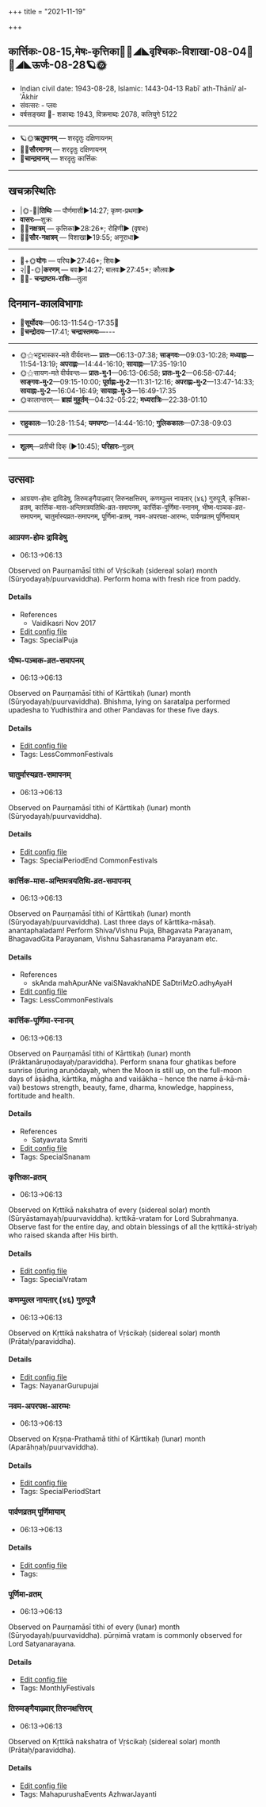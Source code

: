 +++
title = "2021-11-19"

+++
## कार्त्तिकः-08-15,मेषः-कृत्तिका🌛🌌◢◣वृश्चिकः-विशाखा-08-04🌌🌞◢◣ऊर्जः-08-28🪐🌞
- Indian civil date: 1943-08-28, Islamic: 1443-04-13 Rabīʿ ath-Thānī/ al-ʾĀkhir
- संवत्सरः - प्लवः
- वर्षसङ्ख्या 🌛- शकाब्दः 1943, विक्रमाब्दः 2078, कलियुगे 5122
___________________
- 🪐🌞**ऋतुमानम्** — शरदृतुः दक्षिणायनम्
- 🌌🌞**सौरमानम्** — शरदृतुः दक्षिणायनम्
- 🌛**चान्द्रमानम्** — शरदृतुः कार्त्तिकः
___________________


## खचक्रस्थितिः
- |🌞-🌛|**तिथिः** — पौर्णमासी►14:27; कृष्ण-प्रथमा►  
- **वासरः**—शुक्रः  
- 🌌🌛**नक्षत्रम्** — कृत्तिका►28:26*; रोहिणी► (वृषभः)  
- 🌌🌞**सौर-नक्षत्रम्** — विशाखा►19:55; अनूराधा►  
___________________
- 🌛+🌞**योगः** — परिघः►27:46*; शिवः►  
- २|🌛-🌞|**करणम्** — बवः►14:27; बालवः►27:45*; कौलवः►  
- 🌌🌛- **चन्द्राष्टम-राशिः**—तुला  


## दिनमान-कालविभागाः
- 🌅**सूर्योदयः**—06:13-11:54🌞️-17:35🌇  
- 🌛**चन्द्रोदयः**—17:41; **चन्द्रास्तमयः**—---  
___________________
- 🌞⚝भट्टभास्कर-मते वीर्यवन्तः— **प्रातः**—06:13-07:38; **साङ्गवः**—09:03-10:28; **मध्याह्नः**—11:54-13:19; **अपराह्णः**—14:44-16:10; **सायाह्नः**—17:35-19:10  
- 🌞⚝सायण-मते वीर्यवन्तः— **प्रातः-मु॰1**—06:13-06:58; **प्रातः-मु॰2**—06:58-07:44; **साङ्गवः-मु॰2**—09:15-10:00; **पूर्वाह्णः-मु॰2**—11:31-12:16; **अपराह्णः-मु॰2**—13:47-14:33; **सायाह्नः-मु॰2**—16:04-16:49; **सायाह्नः-मु॰3**—16:49-17:35  
- 🌞कालान्तरम्— **ब्राह्मं मुहूर्तम्**—04:32-05:22; **मध्यरात्रिः**—22:38-01:10  
___________________
- **राहुकालः**—10:28-11:54; **यमघण्टः**—14:44-16:10; **गुलिककालः**—07:38-09:03  
___________________
- **शूलम्**—प्रतीची दिक् (►10:45); **परिहारः**–गुडम्  
___________________

## उत्सवाः
- आग्रयण-होमः द्राविडेषु, तिरुमङ्गैयाऴ्वार् तिरुनक्षत्तिरम्, कणम्पुल्ल नायऩार् (४६) गुरुपूजै, कृत्तिका-व्रतम्, कार्त्तिक-मास-अन्तिमत्रयतिथि-व्रत-समापनम्, कार्त्तिक-पूर्णिमा-स्नानम्, भीष्म-पञ्चक-व्रत-समापनम्, चातुर्मास्यव्रत-समापनम्, पूर्णिमा-व्रतम्, नवम-अपरपक्ष-आरम्भः, पार्वणव्रतम् पूर्णिमायाम्
### आग्रयण-होमः द्राविडेषु
- 06:13→06:13

Observed on Paurṇamāsī tithi of Vṛścikaḥ (sidereal solar) month (Sūryodayaḥ/puurvaviddha). Perform homa with fresh rice from paddy.

#### Details
- References
  - Vaidikasri Nov 2017
- [Edit config file](https://github.com/jyotisham/adyatithi/tree/master/gRhya/general/sidereal_solar_month/tithi/08/15/AgrayaNa~hOmaH~draviDadeshe~3.toml)
- Tags: SpecialPuja


### भीष्म-पञ्चक-व्रत-समापनम्
- 06:13→06:13

Observed on Paurṇamāsī tithi of Kārttikaḥ (lunar) month (Sūryodayaḥ/puurvaviddha). Bhishma, lying on śaratalpa performed upadesha to Yudhisthira and other Pandavas for these five days.

#### Details
- [Edit config file](https://github.com/jyotisham/adyatithi/tree/master/mahApuruSha/xatra/lunar_month/tithi/08/15/bhISma-paJcaka-vrata-samApanam.toml)
- Tags: LessCommonFestivals


### चातुर्मास्यव्रत-समापनम्
- 06:13→06:13

Observed on Paurṇamāsī tithi of Kārttikaḥ (lunar) month (Sūryodayaḥ/puurvaviddha). 

#### Details
- [Edit config file](https://github.com/jyotisham/adyatithi/tree/master/time_focus/misc/lunar_month/tithi/08/15/cAturmAsyavrata-samApanam.toml)
- Tags: SpecialPeriodEnd CommonFestivals


### कार्त्तिक-मास-अन्तिमत्रयतिथि-व्रत-समापनम्
- 06:13→06:13

Observed on Paurṇamāsī tithi of Kārttikaḥ (lunar) month (Sūryodayaḥ/puurvaviddha). Last three days of kārttika-māsaḥ. anantaphaladam! Perform Shiva/Vishnu Puja, Bhagavata Parayanam, BhagavadGita Parayanam, Vishnu Sahasranama Parayanam etc.

#### Details
- References
  - skAnda mahApurANe vaiSNavakhaNDE SaDtriMzO.adhyAyaH
- [Edit config file](https://github.com/jyotisham/adyatithi/tree/master/general/lunar_month/tithi/08/15/kArttika-mAsa-antimatrayatithi-vrata-samApanam.toml)
- Tags: LessCommonFestivals


### कार्त्तिक-पूर्णिमा-स्नानम्
- 06:13→06:13

Observed on Paurṇamāsī tithi of Kārttikaḥ (lunar) month (Prāktanāruṇodayaḥ/paraviddha). Perform snana four ghatikas before sunrise (during aruṇôdayaḥ, when the Moon is still up, on the full-moon days of āṣāḍha, kārttika, māgha and vaiśākha – hence the name ā-kā-mā-vai) bestows strength, beauty, fame, dharma, knowledge, happiness, fortitude and health.

#### Details
- References
  - Satyavrata Smriti
- [Edit config file](https://github.com/jyotisham/adyatithi/tree/master/general/lunar_month/tithi/08/15/kArttika-pUrNimA-snAnam.toml)
- Tags: SpecialSnanam


### कृत्तिका-व्रतम्
- 06:13→06:13

Observed on Kṛttikā nakshatra of every (sidereal solar) month (Sūryāstamayaḥ/puurvaviddha). kṛttikā-vratam for Lord Subrahmanya. Observe fast for the entire day, and obtain blessings of all the kṛttikā-striyaḥ who raised skanda after His birth.

#### Details
- [Edit config file](https://github.com/jyotisham/adyatithi/tree/master/devatA/kaumAra/sidereal_solar_month/nakshatra/00/03/kRttikA-vratam.toml)
- Tags: SpecialVratam


### कणम्पुल्ल नायऩार् (४६) गुरुपूजै
- 06:13→06:13

Observed on Kṛttikā nakshatra of Vṛścikaḥ (sidereal solar) month (Prātaḥ/paraviddha). 

#### Details
- [Edit config file](https://github.com/jyotisham/adyatithi/tree/master/mahApuruSha/nAyanAr/sidereal_solar_month/nakshatra/08/03/kaNampulla%20nAyan2Ar%20%2846%29%20gurupUjai.toml)
- Tags: NayanarGurupujai


### नवम-अपरपक्ष-आरम्भः
- 06:13→06:13

Observed on Kṛṣṇa-Prathamā tithi of Kārttikaḥ (lunar) month (Aparāhṇaḥ/puurvaviddha). 

#### Details
- [Edit config file](https://github.com/jyotisham/adyatithi/tree/master/general/lunar_month/tithi/08/16/navama-aparapakSa-ArambhaH.toml)
- Tags: SpecialPeriodStart


### पार्वणव्रतम् पूर्णिमायाम्
- 06:13→06:13



#### Details
- [Edit config file](https://github.com/jyotisham/adyatithi/tree/master/gRhya/general/relative_event/sthAlIpAkaH_16/offset__-1/pArvaNa-vratam_15.toml)
- Tags: 


### पूर्णिमा-व्रतम्
- 06:13→06:13

Observed on Paurṇamāsī tithi of every (lunar) month (Sūryodayaḥ/puurvaviddha). pūrṇimā vratam is commonly observed for Lord Satyanarayana.

#### Details
- [Edit config file](https://github.com/jyotisham/adyatithi/tree/master/devatA/vaiShNava/lunar_month/tithi/00/15/pUrNimA~vratam.toml)
- Tags: MonthlyFestivals


### तिरुमङ्गैयाऴ्वार् तिरुनक्षत्तिरम्
- 06:13→06:13

Observed on Kṛttikā nakshatra of Vṛścikaḥ (sidereal solar) month (Prātaḥ/paraviddha). 

#### Details
- [Edit config file](https://github.com/jyotisham/adyatithi/tree/master/mahApuruSha/ALvAr/sidereal_solar_month/nakshatra/08/03/tirumaGgaiyAzhvAr%20tirunakSattiram.toml)
- Tags: MahapurushaEvents AzhwarJayanti


